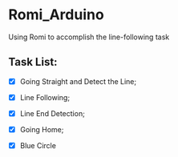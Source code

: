 # Romi_Arduino
Using Romi to accomplish the line-following task

## Task List:
- [x] Going Straight and Detect the Line;
- [x] Line Following;
- [x] Line End Detection;
- [x] Going Home;
- [x] Blue Circle

